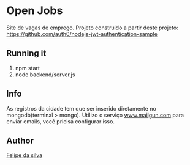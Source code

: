 # Open Jobs

Site de vagas de emprego.
Projeto construido a partir deste projeto: https://github.com/auth0/nodejs-jwt-authentication-sample

## Running it

1. npm start 
2. node backend/server.js

## Info

As registros da cidade tem que ser inserido diretamente no mongodb(terminal > mongo). 
Utilizo o serviço www.mailgun.com para enviar emails, você pricisa configurar isso.

## Author

[Felipe da silva](https://github.com/felipedasilva)